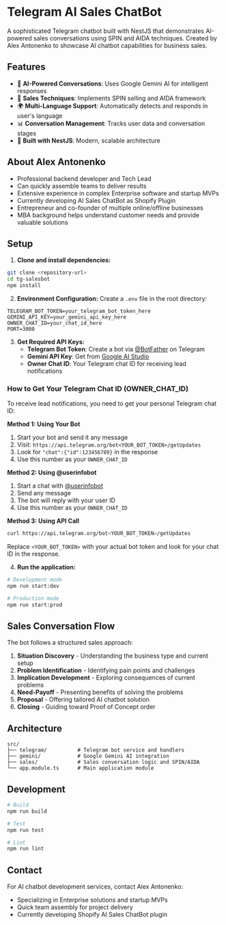 # Telegram AI Sales ChatBot

A sophisticated Telegram chatbot built with NestJS that demonstrates AI-powered sales conversations using SPIN and AIDA techniques. Created by Alex Antonenko to showcase AI chatbot capabilities for business sales.

## Features

- 🤖 **AI-Powered Conversations**: Uses Google Gemini AI for intelligent responses
- 🎯 **Sales Techniques**: Implements SPIN selling and AIDA framework
- 🌍 **Multi-Language Support**: Automatically detects and responds in user's language
- 📊 **Conversation Management**: Tracks user data and conversation stages
- 🚀 **Built with NestJS**: Modern, scalable architecture

## About Alex Antonenko

- Professional backend developer and Tech Lead
- Can quickly assemble teams to deliver results  
- Extensive experience in complex Enterprise software and startup MVPs
- Currently developing AI Sales ChatBot as Shopify Plugin
- Entrepreneur and co-founder of multiple online/offline businesses
- MBA background helps understand customer needs and provide valuable solutions

## Setup

1. **Clone and install dependencies:**
```bash
git clone <repository-url>
cd tg-salesbot
npm install
```

2. **Environment Configuration:**
Create a `.env` file in the root directory:
```env
TELEGRAM_BOT_TOKEN=your_telegram_bot_token_here
GEMINI_API_KEY=your_gemini_api_key_here
OWNER_CHAT_ID=your_chat_id_here
PORT=3000
```

3. **Get Required API Keys:**
   - **Telegram Bot Token**: Create a bot via [@BotFather](https://t.me/botfather) on Telegram
   - **Gemini API Key**: Get from [Google AI Studio](https://makersuite.google.com/app/apikey)
   - **Owner Chat ID**: Your Telegram chat ID for receiving lead notifications

### How to Get Your Telegram Chat ID (OWNER_CHAT_ID)

To receive lead notifications, you need to get your personal Telegram chat ID:

**Method 1: Using Your Bot**
1. Start your bot and send it any message
2. Visit: `https://api.telegram.org/bot<YOUR_BOT_TOKEN>/getUpdates`
3. Look for `"chat":{"id":123456789}` in the response
4. Use this number as your `OWNER_CHAT_ID`

**Method 2: Using @userinfobot**
1. Start a chat with [@userinfobot](https://t.me/userinfobot)
2. Send any message
3. The bot will reply with your user ID
4. Use this number as your `OWNER_CHAT_ID`

**Method 3: Using API Call**
```bash
curl https://api.telegram.org/bot<YOUR_BOT_TOKEN>/getUpdates
```
Replace `<YOUR_BOT_TOKEN>` with your actual bot token and look for your chat ID in the response.

4. **Run the application:**
```bash
# Development mode
npm run start:dev

# Production mode  
npm run start:prod
```

## Sales Conversation Flow

The bot follows a structured sales approach:

1. **Situation Discovery** - Understanding the business type and current setup
2. **Problem Identification** - Identifying pain points and challenges
3. **Implication Development** - Exploring consequences of current problems
4. **Need-Payoff** - Presenting benefits of solving the problems
5. **Proposal** - Offering tailored AI chatbot solution
6. **Closing** - Guiding toward Proof of Concept order

## Architecture

```
src/
├── telegram/          # Telegram bot service and handlers
├── gemini/            # Google Gemini AI integration
├── sales/             # Sales conversation logic and SPIN/AIDA
└── app.module.ts      # Main application module
```

## Development

```bash
# Build
npm run build

# Test
npm run test

# Lint
npm run lint
```

## Contact

For AI chatbot development services, contact Alex Antonenko:
- Specializing in Enterprise solutions and startup MVPs
- Quick team assembly for project delivery
- Currently developing Shopify AI Sales ChatBot plugin